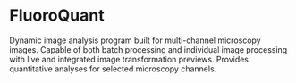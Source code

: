 # FluoroQuant
Dynamic image analysis program built for multi-channel microscopy images. Capable of both batch processing and individual image processing with live and integrated image transformation previews. Provides quantitative analyses for selected microscopy channels.

